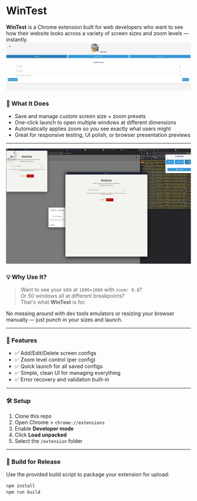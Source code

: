 # WinTest

**WinTest** is a Chrome extension built for web developers who want to see how their website looks across a variety of screen sizes and zoom levels — instantly.
![alt text](image-1.png)
### 🚀 What It Does

- Save and manage custom screen size + zoom presets
- One-click launch to open multiple windows at different dimensions
- Automatically applies zoom so you see exactly what users might
- Great for responsive testing, UI polish, or browser presentation previews

---

![alt text](image.png)

### 💡 Why Use It?

> Want to see your site at `1000×1000` with `zoom: 0.8`?  
> Or 50 windows all at different breakpoints?  
> That's what **WinTest** is for.

No messing around with dev tools emulators or resizing your browser manually — just punch in your sizes and launch.

---

### 🧩 Features

- ✅ Add/Edit/Delete screen configs
- ✅ Zoom level control (per config)
- ✅ Quick launch for all saved configs
- ✅ Simple, clean UI for managing everything
- ✅ Error recovery and validation built-in

---

### 🛠️ Setup

1. Clone this repo
2. Open Chrome > `chrome://extensions`
3. Enable **Developer mode**
4. Click **Load unpacked**
5. Select the `/extension` folder

---

### 🔨 Build for Release

Use the provided build script to package your extension for upload:

```bash
npm install
npm run build
